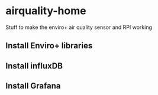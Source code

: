 # airquality-home
Stuff to make the enviro+ air quality sensor and RPI working


## Install Enviro+ libraries

## Install influxDB

## Install Grafana